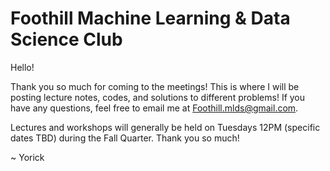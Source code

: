 # Foothill Machine Learning & Data Science Club

Hello!

Thank you so much for coming to the meetings! This is where I will be posting lecture notes, codes, and solutions to different problems! If you have any questions, feel free to email me at Foothill.mlds@gmail.com.

Lectures and workshops will generally be held on Tuesdays 12PM (specific dates TBD) during the Fall Quarter.
Thank you so much!

~ Yorick
